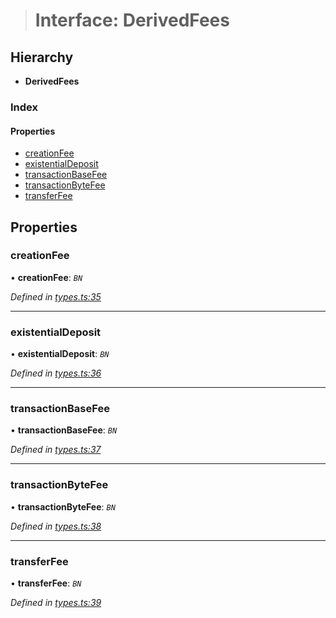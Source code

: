 > # Interface: DerivedFees

## Hierarchy

* **DerivedFees**

### Index

#### Properties

* [creationFee](_types_.derivedfees.md#creationfee)
* [existentialDeposit](_types_.derivedfees.md#existentialdeposit)
* [transactionBaseFee](_types_.derivedfees.md#transactionbasefee)
* [transactionByteFee](_types_.derivedfees.md#transactionbytefee)
* [transferFee](_types_.derivedfees.md#transferfee)

## Properties

###  creationFee

• **creationFee**: *`BN`*

*Defined in [types.ts:35](https://github.com/polkadot-js/api/blob/c331cd5/packages/api-derive/src/types.ts#L35)*

___

###  existentialDeposit

• **existentialDeposit**: *`BN`*

*Defined in [types.ts:36](https://github.com/polkadot-js/api/blob/c331cd5/packages/api-derive/src/types.ts#L36)*

___

###  transactionBaseFee

• **transactionBaseFee**: *`BN`*

*Defined in [types.ts:37](https://github.com/polkadot-js/api/blob/c331cd5/packages/api-derive/src/types.ts#L37)*

___

###  transactionByteFee

• **transactionByteFee**: *`BN`*

*Defined in [types.ts:38](https://github.com/polkadot-js/api/blob/c331cd5/packages/api-derive/src/types.ts#L38)*

___

###  transferFee

• **transferFee**: *`BN`*

*Defined in [types.ts:39](https://github.com/polkadot-js/api/blob/c331cd5/packages/api-derive/src/types.ts#L39)*